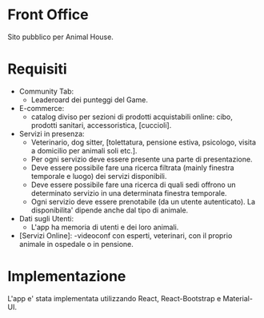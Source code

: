 # Front Office

Sito pubblico per Animal House.

# Requisiti

- Community Tab:
    - Leaderoard dei punteggi del Game.
- E-commerce:
    - catalog diviso per sezioni di prodotti acquistabili online: cibo, prodotti sanitari, accessoristica, [cuccioli].
- Servizi in presenza:
    - Veterinario, dog sitter, [tolettatura, pensione estiva, psicologo, visita a domicilio per animali soli etc.]. 
    - Per ogni servizio deve essere presente una parte di presentazione.
    - Deve essere possibile fare una ricerca filtrata (mainly finestra temporale e luogo) dei servizi disponibili.
    - Deve essere possibile fare una ricerca di quali sedi offrono un determinato servizio in una determinata finestra temporale.
    - Ogni servizio deve essere prenotabile (da un utente autenticato). La disponibilita' dipende anche dal tipo di animale.
- Dati sugli Utenti:
    - L'app ha memoria di utenti e dei loro animali.
- [Servizi Online]: 
    -videoconf con esperti, veterinari, con il proprio animale in ospedale o in pensione.

# Implementazione

L'app e' stata implementata utilizzando React, React-Bootstrap e Material-UI.